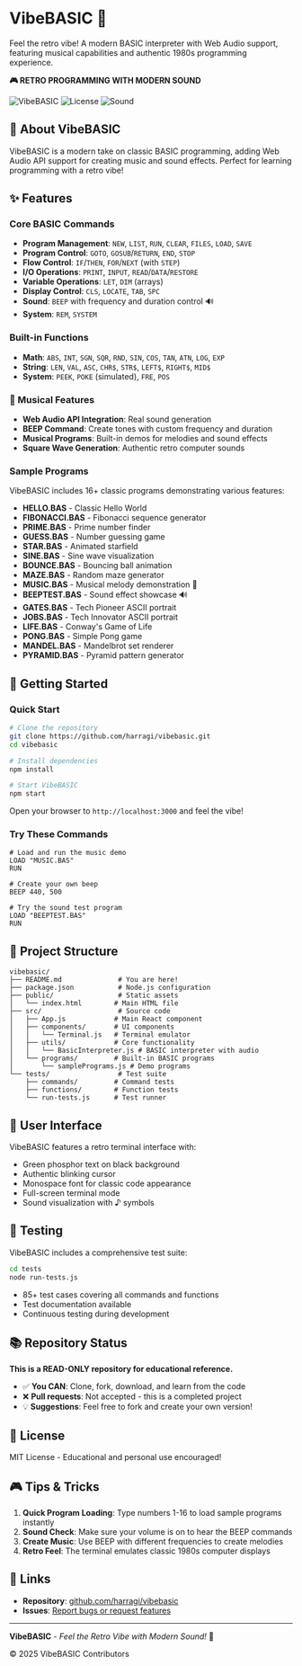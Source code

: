 # VibeBASIC 🎵

Feel the retro vibe! A modern BASIC interpreter with Web Audio support, featuring musical capabilities and authentic 1980s programming experience.

**🎮 RETRO PROGRAMMING WITH MODERN SOUND**

![VibeBASIC](https://img.shields.io/badge/VibeBASIC-Interpreter-purple)
![License](https://img.shields.io/badge/license-MIT-blue)
![Sound](https://img.shields.io/badge/Web%20Audio-Enabled-green)

## 🎵 About VibeBASIC

VibeBASIC is a modern take on classic BASIC programming, adding Web Audio API support for creating music and sound effects. Perfect for learning programming with a retro vibe!

## ✨ Features

### Core BASIC Commands
- **Program Management**: `NEW`, `LIST`, `RUN`, `CLEAR`, `FILES`, `LOAD`, `SAVE`
- **Program Control**: `GOTO`, `GOSUB`/`RETURN`, `END`, `STOP`
- **Flow Control**: `IF`/`THEN`, `FOR`/`NEXT` (with `STEP`)
- **I/O Operations**: `PRINT`, `INPUT`, `READ`/`DATA`/`RESTORE`
- **Variable Operations**: `LET`, `DIM` (arrays)
- **Display Control**: `CLS`, `LOCATE`, `TAB`, `SPC`
- **Sound**: `BEEP` with frequency and duration control 🔊
- **System**: `REM`, `SYSTEM`

### Built-in Functions
- **Math**: `ABS`, `INT`, `SGN`, `SQR`, `RND`, `SIN`, `COS`, `TAN`, `ATN`, `LOG`, `EXP`
- **String**: `LEN`, `VAL`, `ASC`, `CHR$`, `STR$`, `LEFT$`, `RIGHT$`, `MID$`
- **System**: `PEEK`, `POKE` (simulated), `FRE`, `POS`

### 🎹 Musical Features
- **Web Audio API Integration**: Real sound generation
- **BEEP Command**: Create tones with custom frequency and duration
- **Musical Programs**: Built-in demos for melodies and sound effects
- **Square Wave Generation**: Authentic retro computer sounds

### Sample Programs
VibeBASIC includes 16+ classic programs demonstrating various features:
- **HELLO.BAS** - Classic Hello World
- **FIBONACCI.BAS** - Fibonacci sequence generator
- **PRIME.BAS** - Prime number finder
- **GUESS.BAS** - Number guessing game
- **STAR.BAS** - Animated starfield
- **SINE.BAS** - Sine wave visualization
- **BOUNCE.BAS** - Bouncing ball animation
- **MAZE.BAS** - Random maze generator
- **MUSIC.BAS** - Musical melody demonstration 🎵
- **BEEPTEST.BAS** - Sound effect showcase 🔊
- **GATES.BAS** - Tech Pioneer ASCII portrait
- **JOBS.BAS** - Tech Innovator ASCII portrait
- **LIFE.BAS** - Conway's Game of Life
- **PONG.BAS** - Simple Pong game
- **MANDEL.BAS** - Mandelbrot set renderer
- **PYRAMID.BAS** - Pyramid pattern generator

## 🚀 Getting Started

### Quick Start
```bash
# Clone the repository
git clone https://github.com/harragi/vibebasic.git
cd vibebasic

# Install dependencies
npm install

# Start VibeBASIC
npm start
```

Open your browser to `http://localhost:3000` and feel the vibe!

### Try These Commands
```basic
# Load and run the music demo
LOAD "MUSIC.BAS"
RUN

# Create your own beep
BEEP 440, 500

# Try the sound test program
LOAD "BEEPTEST.BAS"
RUN
```

## 📁 Project Structure

```
vibebasic/
├── README.md              # You are here!
├── package.json           # Node.js configuration
├── public/                # Static assets
│   └── index.html        # Main HTML file
├── src/                   # Source code
│   ├── App.js            # Main React component
│   ├── components/       # UI components
│   │   └── Terminal.js   # Terminal emulator
│   ├── utils/            # Core functionality
│   │   └── BasicInterpreter.js # BASIC interpreter with audio
│   └── programs/         # Built-in BASIC programs
│       └── samplePrograms.js # Demo programs
└── tests/                 # Test suite
    ├── commands/         # Command tests
    ├── functions/        # Function tests
    └── run-tests.js      # Test runner
```

## 🎨 User Interface

VibeBASIC features a retro terminal interface with:
- Green phosphor text on black background
- Authentic blinking cursor
- Monospace font for classic code appearance
- Full-screen terminal mode
- Sound visualization with ♪ symbols

## 🧪 Testing

VibeBASIC includes a comprehensive test suite:
```bash
cd tests
node run-tests.js
```

- 85+ test cases covering all commands and functions
- Test documentation available
- Continuous testing during development

## 📚 Repository Status

**This is a READ-ONLY repository for educational reference.**

- ✅ **You CAN**: Clone, fork, download, and learn from the code
- ❌ **Pull requests**: Not accepted - this is a completed project
- 💡 **Suggestions**: Feel free to fork and create your own version!

## 📜 License

MIT License - Educational and personal use encouraged!

## 🎮 Tips & Tricks

1. **Quick Program Loading**: Type numbers 1-16 to load sample programs instantly
2. **Sound Check**: Make sure your volume is on to hear the BEEP commands
3. **Create Music**: Use BEEP with different frequencies to create melodies
4. **Retro Feel**: The terminal emulates classic 1980s computer displays

## 🔗 Links

- **Repository**: [github.com/harragi/vibebasic](https://github.com/harragi/vibebasic)
- **Issues**: [Report bugs or request features](https://github.com/harragi/vibebasic/issues)

---

**VibeBASIC** - *Feel the Retro Vibe with Modern Sound!* 🎵

© 2025 VibeBASIC Contributors